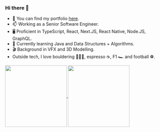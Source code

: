 ### Hi there 👋

- 🔭 You can find my portfolio [here](https://algrenpauna.com/).
- 📫 Working as a Senior Software Engineer.
- 🖥️ Proficient in TypeScript, React, Next.JS, React Native, Node.JS, GraphQL.
- 🌱 Currently learning Java and Data Structures + Algorithms.
- 🎬 Background in VFX and 3D Modelling.
- Outside tech, I love bouldering 🧗🏻‍♂️, espresso ☕, F1 🏎️ and football ⚽.

<a href="www.google.com">
  <img height=200 align="center" src="https://github-readme-stats.vercel.app/api?username=algren123&theme=tokyonight&hide=issues&show_icons=true&include_all_commits=true&bg_color=00000000" />
</a>
<a href="www.google.com">
  <img height=200 align="center" src="https://github-readme-stats.vercel.app/api/top-langs/?username=algren123&theme=tokyonight&layout=compact&langs_count=8&card_width=320&bg_color=00000000" />
</a>
